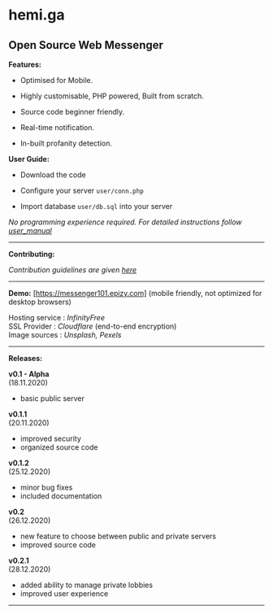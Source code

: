 # hemi.ga

<h2>Open Source Web Messenger</h2> 

**Features:** <br>

* Optimised for Mobile.

* Highly customisable, PHP powered, Built from scratch. 

* Source code beginner friendly. 

* Real-time notification.

* In-built profanity detection.

**User Guide:** <br>

* Download the code

* Configure your server ```user/conn.php```

* Import database ```user/db.sql``` into your server

*No programming experience required. For detailed instructions follow [user_manual](https://github.com/stringtherapy/hemi/blob/main/USER_MANUAL.md)* 

---

**Contributing:** <br>

*Contribution guidelines are given [here](https://github.com/stringtherapy/hemi/blob/main/CONTRIBUTING.md)* <br>

---

**Demo:**  [https://messenger101.epizy.com]
 (mobile friendly, not optimized for desktop browsers)
 
 Hosting service : *InfinityFree* <br>
 SSL Provider    : *Cloudflare* (end-to-end encryption) <br>
 Image sources   : *Unsplash, Pexels* 
<br>

---

**Releases:** <br>

**v0.1 - Alpha**<br>
(18.11.2020)
* basic public server <br>

**v0.1.1**<br>
(20.11.2020)
* improved security <br> 
* organized source code <br>

**v0.1.2** <br>
(25.12.2020)
* minor bug fixes <br> 
* included documentation <br>

**v0.2** <br>
(26.12.2020)
* new feature to choose between public and private servers
* improved source code 

**v0.2.1** <br>
(28.12.2020)
* added ability to manage private lobbies
* improved user experience

---
